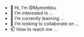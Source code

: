 - 👋 Hi, I’m @Mymintkku
- 👀 I’m interested in ...
- 🌱 I’m currently learning ...
- 💞️ I’m looking to collaborate on ...
- 📫 How to reach me ...

<!---
Mymintkku/Mymintkku is a ✨ special ✨ repository because its `README.md` (this file) appears on your GitHub profile.
You can click the Preview link to take a look at your changes.
--->
